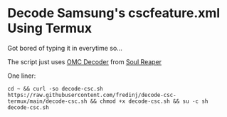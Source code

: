 # Decode Samsung's cscfeature.xml Using Termux

Got bored of typing it in everytime so...

The script just uses [OMC Decoder](https://github.com/soulr344/OMCDecoder) from [Soul Reaper](https://github.com/soulr344)

One liner:


```
cd ~ && curl -so decode-csc.sh https://raw.githubusercontent.com/fredinj/decode-csc-termux/main/decode-csc.sh && chmod +x decode-csc.sh && su -c sh decode-csc.sh
```
